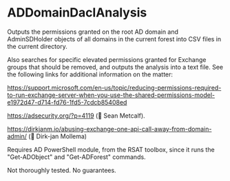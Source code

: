 # ADDomainDaclAnalysis
Outputs the permissions granted on the root AD domain and AdminSDHolder objects of all domains in the current forest into CSV files in the current directory.

Also searches for specific elevated permissions granted for Exchange groups that should be removed, and outputs the analysis into a text file.
See the following links for additional information on the matter:

https://support.microsoft.com/en-us/topic/reducing-permissions-required-to-run-exchange-server-when-you-use-the-shared-permissions-model-e1972d47-d714-fd76-1fd5-7cdcb85408ed

https://adsecurity.org/?p=4119 (🙏 Sean Metcalf).

https://dirkjanm.io/abusing-exchange-one-api-call-away-from-domain-admin/ (🙏 Dirk-jan Mollema)

Requires AD PowerShell module, from the RSAT toolbox, since it runs the "Get-ADObject" and "Get-ADForest" commands.

Not thoroughly tested. No guarantees.
